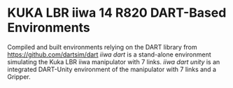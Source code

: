 # KUKA LBR iiwa 14 R820 DART-Based Environments

Compiled and built environments relying on the DART library from https://github.com/dartsim/dart
_iiwa dart_ is a stand-alone environment simulating the Kuka LBR iiwa manipulator with 7 links.
_iiwa dart unity_ is an integrated DART-Unity environment of the manipulator with 7 links and a Gripper.
